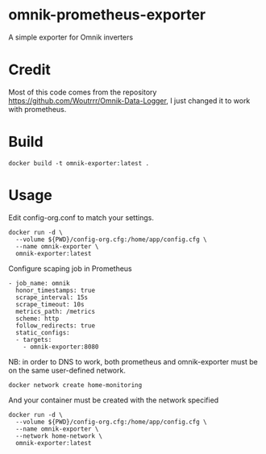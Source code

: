 # omnik-prometheus-exporter
A simple exporter for Omnik inverters

# Credit

Most of this code comes from the repository https://github.com/Woutrrr/Omnik-Data-Logger, I just changed it to work with prometheus.

# Build

```
docker build -t omnik-exporter:latest .
```

# Usage

Edit config-org.conf to match your settings.

```
docker run -d \
  --volume ${PWD}/config-org.cfg:/home/app/config.cfg \
  --name omnik-exporter \
  omnik-exporter:latest
```

Configure scaping job in Prometheus

```
- job_name: omnik
  honor_timestamps: true
  scrape_interval: 15s
  scrape_timeout: 10s
  metrics_path: /metrics
  scheme: http
  follow_redirects: true
  static_configs:
  - targets:
    - omnik-exporter:8080
```

NB: in order to DNS to work, both prometheus and omnik-exporter must be on the same user-defined network.

```
docker network create home-monitoring
```

And your container must be created with the network specified

```
docker run -d \
  --volume ${PWD}/config-org.cfg:/home/app/config.cfg \
  --name omnik-exporter \
  --network home-network \
  omnik-exporter:latest
```